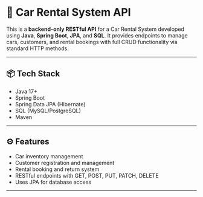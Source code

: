 # 🚗 Car Rental System API

This is a **backend-only RESTful API** for a Car Rental System developed using **Java**, **Spring Boot**, **JPA**, and **SQL**. It provides endpoints to manage cars, customers, and rental bookings with full CRUD functionality via standard HTTP methods.

---

## 📦 Tech Stack

- Java 17+
- Spring Boot
- Spring Data JPA (Hibernate)
- SQL (MySQL/PostgreSQL)
- Maven

---

## ⚙️ Features

- Car inventory management
- Customer registration and management
- Rental booking and return system
- RESTful endpoints with GET, POST, PUT, PATCH, DELETE
- Uses JPA for database access

---
